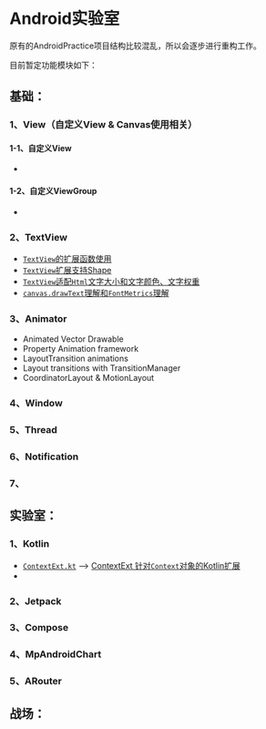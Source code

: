 # Android实验室

原有的AndroidPractice项目结构比较混乱，所以会逐步进行重构工作。

目前暂定功能模块如下：

##  基础：
### 1、View（自定义View & Canvas使用相关）
#### 1-1、自定义View
* 
#### 1-2、自定义ViewGroup
* 
### 2、TextView
* [`TextView`的扩展函数使用](./article/basic/textview/TextView扩展函数使用.md)
* [`TextView`扩展支持Shape](./article/basic/textview/TextView扩展支持Shape.md)
* [`TextView`适配`Html`文字大小和文字颜色、文字权重](./article/basic/textview/TextView适配Html文字大小和文字颜色、文字权重.md)
* [`canvas.drawText`理解和`FontMetrics`理解](./article/basic/textview/FontMetrics介绍和drawText理解.md)
### 3、Animator
* Animated Vector Drawable
* Property Animation framework
* LayoutTransition animations
* Layout transitions with TransitionManager
* CoordinatorLayout & MotionLayout
### 4、Window
### 5、Thread
### 6、Notification
### 7、
## 实验室：
### 1、Kotlin
* [`ContextExt.kt`](./app/src/main/java/org/fireking/library/kotlin/ext/ContextExt.kt) --> [ContextExt 针对`Context`对象的Kotlin扩展](./article/library/kotlin/Context扩展函数使用.md)
* 
### 2、Jetpack
### 3、Compose
### 4、MpAndroidChart
### 5、ARouter
## 战场：
